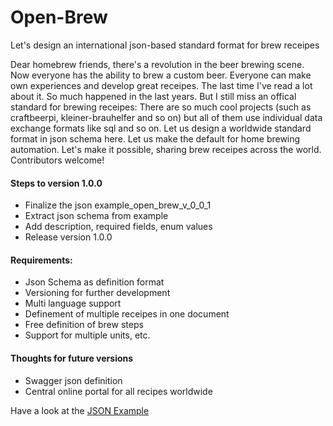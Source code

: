 # Open-Brew
Let's design an international json-based standard format for brew receipes

Dear homebrew friends,
there's a revolution in the beer brewing scene. Now everyone has the ability to brew a custom beer. Everyone can make own experiences and develop great receipes. The last time I've read a lot about it. So much happened in the last years. But I still miss an offical standard for brewing receipes: There are so much cool projects (such as craftbeerpi, kleiner-brauhelfer and so on) but all of them use individual data exchange formats like sql and so on. Let us design a worldwide standard format in json schema here. Let us make the default for home brewing automation. Let's make it possible, sharing brew receipes across the world. Contributors welcome!

#### Steps to version 1.0.0
- Finalize the json example_open_brew_v_0_0_1
- Extract json schema from example
- Add description, required fields, enum values
- Release version 1.0.0

#### Requirements:
- Json Schema as definition format
- Versioning for further development
- Multi language support
- Definement of multiple receipes in one document
- Free definition of brew steps
- Support for multiple units, etc.

#### Thoughts for future versions
- Swagger json definition
- Central online portal for all recipes worldwide

Have a look at the [JSON Example](https://github.com/SeeSharp7/Open-Brew/blob/master/open-brew-example-1_0_0.json "JSON Example for Open Brew Version 1.0.0")
